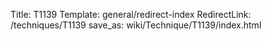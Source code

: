 Title: T1139
Template: general/redirect-index
RedirectLink: /techniques/T1139
save_as: wiki/Technique/T1139/index.html